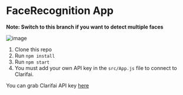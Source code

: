 # FaceRecognition App
<B>Note: Switch to this branch if you want to detect multiple faces</B>

![image](https://github.com/ishaaqziyan/FaceRecognition/assets/98882071/2115010b-ceb9-452b-a5ad-091f46595d98)


1. Clone this repo
2. Run `npm install`
3. Run `npm start`
4. You must add your own API key in the `src/App.js` file to connect to Clarifai.

You can grab Clarifai API key [here](https://www.clarifai.com/)


